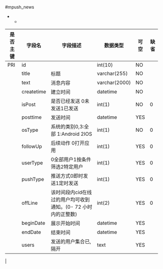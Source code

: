 #mpush_news
* -
 
|是否主键	|字段名	|字段描述	|数据类型	|可空	|缺省	|
| --------|-----|-----|-----|-----|-----|
|PRI|id||int(10)|NO||
||title|标题|varchar(255)|NO||
||text|消息内容|varchar(2000)|NO||
||createtime|建立时间|datetime|NO||
||isPost|是否已经发送 0未发送1已发送|int(1)|NO|0|
||posttime|发送时间|datetime|YES||
||osType|系统的类别0,3:全部 1:Android 2IOS|int(1)|NO|0|
||followUp|后续动作 0打开应用|int(1)|YES|0|
||userType|0全部用户1按条件筛选2特定用户|int(1)|YES|0|
||pushType|推送方式0即时发送1定时发送|int(1)|YES|0|
||offLine|该时间段内cid在线过的用户均可收到通知。(0- 72 小时内的正整数)|int(2)|YES|0|
||beginDate|展示开始时间|datetime|YES||
||endDate|结束时间|datetime|YES||
||users|发送的用户集合已,隔开|text|YES||
|
